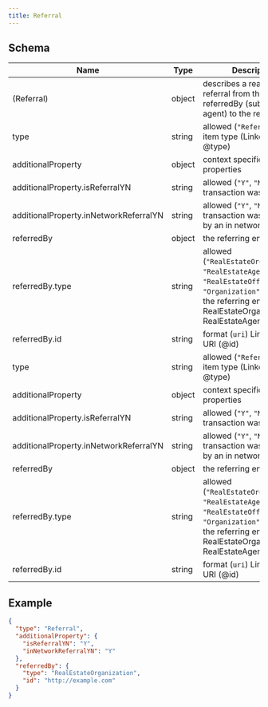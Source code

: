 ```yaml
---
title: Referral
---
```

## Schema

| Name | Type | Description |
|---|---|---|
| (Referral) | object | describes a real estate referral from the referredBy (subProperty of agent) to the recipient |
| type | string | allowed (`"Referral"`) The item type (Linked-Data @type) |
| additionalProperty | object | context specific custom properties |
| additionalProperty.isReferralYN | string | allowed (`"Y"`, `"N"`) Y if transaction was a referral |
| additionalProperty.inNetworkReferralYN | string | allowed (`"Y"`, `"N"`) Y if transaction was referred by an in network agent |
| referredBy | object | the referring entity |
| referredBy.type | string | allowed (`"RealEstateOrganization"`, `"RealEstateAgent"`, `"RealEstateOffice"`, `"Organization"`, `"Person"`) the referring entity type i.e RealEstateOrganization, RealEstateAgent |
| referredBy.id | string | format (`uri`) Linked-Data URI (@id) |
| type | string | allowed (`"Referral"`) The item type (Linked-Data @type) |
| additionalProperty | object | context specific custom properties |
| additionalProperty.isReferralYN | string | allowed (`"Y"`, `"N"`) Y if transaction was a referral |
| additionalProperty.inNetworkReferralYN | string | allowed (`"Y"`, `"N"`) Y if transaction was referred by an in network agent |
| referredBy | object | the referring entity |
| referredBy.type | string | allowed (`"RealEstateOrganization"`, `"RealEstateAgent"`, `"RealEstateOffice"`, `"Organization"`, `"Person"`) the referring entity type i.e RealEstateOrganization, RealEstateAgent |
| referredBy.id | string | format (`uri`) Linked-Data URI (@id) |

## Example



```json
{
  "type": "Referral",
  "additionalProperty": {
    "isReferralYN": "Y",
    "inNetworkReferralYN": "Y"
  },
  "referredBy": {
    "type": "RealEstateOrganization",
    "id": "http://example.com"
  }
}
```
